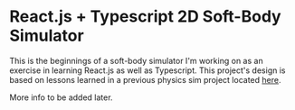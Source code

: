 <h1>React.js + Typescript 2D Soft-Body Simulator</h1>

<p>
This is the beginnings of a soft-body simulator I'm working on as an exercise in learning React.js as well as Typescript. This project's design is based on lessons learned in a previous physics sim project located <a href="https://github.com/kchelms/React_Practice--Physics_Sim">here</a>.
</p>

<p>More info to be added later.</p>
